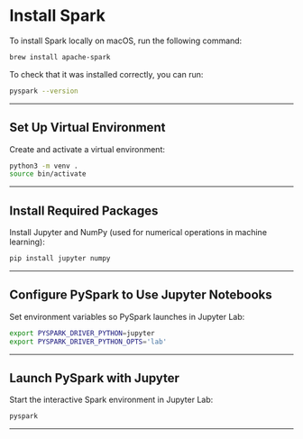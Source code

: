 # Install Spark

To install Spark locally on macOS, run the following command:

```sh
brew install apache-spark
```

To check that it was installed correctly, you can run:

```sh
pyspark --version
```

---

## Set Up Virtual Environment

Create and activate a virtual environment:

```sh
python3 -m venv .
source bin/activate
```

---

## Install Required Packages

Install Jupyter and NumPy (used for numerical operations in machine learning):

```sh
pip install jupyter numpy
```

---

## Configure PySpark to Use Jupyter Notebooks

Set environment variables so PySpark launches in Jupyter Lab:

```sh
export PYSPARK_DRIVER_PYTHON=jupyter
export PYSPARK_DRIVER_PYTHON_OPTS='lab'
```

---

## Launch PySpark with Jupyter

Start the interactive Spark environment in Jupyter Lab:

```sh
pyspark
```

---